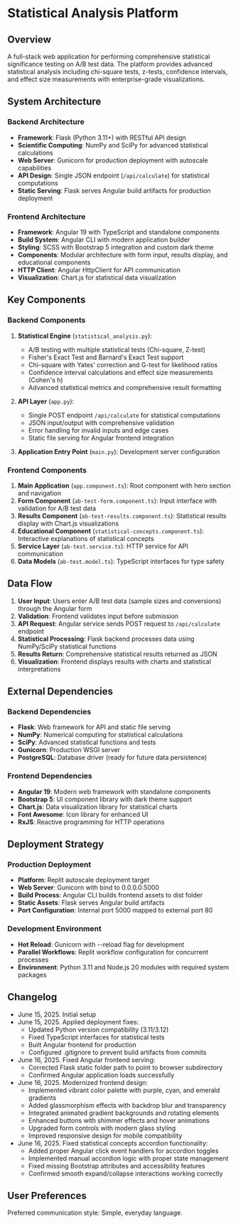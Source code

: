 # Statistical Analysis Platform

## Overview

A full-stack web application for performing comprehensive statistical significance testing on A/B test data. The platform provides advanced statistical analysis including chi-square tests, z-tests, confidence intervals, and effect size measurements with enterprise-grade visualizations.

## System Architecture

### Backend Architecture
- **Framework**: Flask (Python 3.11+) with RESTful API design
- **Scientific Computing**: NumPy and SciPy for advanced statistical calculations
- **Web Server**: Gunicorn for production deployment with autoscale capabilities
- **API Design**: Single JSON endpoint (`/api/calculate`) for statistical computations
- **Static Serving**: Flask serves Angular build artifacts for production deployment

### Frontend Architecture
- **Framework**: Angular 19 with TypeScript and standalone components
- **Build System**: Angular CLI with modern application builder
- **Styling**: SCSS with Bootstrap 5 integration and custom dark theme
- **Components**: Modular architecture with form input, results display, and educational components
- **HTTP Client**: Angular HttpClient for API communication
- **Visualization**: Chart.js for statistical data visualization

## Key Components

### Backend Components

1. **Statistical Engine** (`statistical_analysis.py`):
   - A/B testing with multiple statistical tests (Chi-square, Z-test)
   - Fisher's Exact Test and Barnard's Exact Test support
   - Chi-square with Yates' correction and G-test for likelihood ratios
   - Confidence interval calculations and effect size measurements (Cohen's h)
   - Advanced statistical metrics and comprehensive result formatting

2. **API Layer** (`app.py`):
   - Single POST endpoint `/api/calculate` for statistical computations
   - JSON input/output with comprehensive validation
   - Error handling for invalid inputs and edge cases
   - Static file serving for Angular frontend integration

3. **Application Entry Point** (`main.py`): Development server configuration

### Frontend Components

1. **Main Application** (`app.component.ts`): Root component with hero section and navigation
2. **Form Component** (`ab-test-form.component.ts`): Input interface with validation for A/B test data
3. **Results Component** (`ab-test-results.component.ts`): Statistical results display with Chart.js visualizations
4. **Educational Component** (`statistical-concepts.component.ts`): Interactive explanations of statistical concepts
5. **Service Layer** (`ab-test.service.ts`): HTTP service for API communication
6. **Data Models** (`ab-test.model.ts`): TypeScript interfaces for type safety

## Data Flow

1. **User Input**: Users enter A/B test data (sample sizes and conversions) through the Angular form
2. **Validation**: Frontend validates input before submission
3. **API Request**: Angular service sends POST request to `/api/calculate` endpoint
4. **Statistical Processing**: Flask backend processes data using NumPy/SciPy statistical functions
5. **Results Return**: Comprehensive statistical results returned as JSON
6. **Visualization**: Frontend displays results with charts and statistical interpretations

## External Dependencies

### Backend Dependencies
- **Flask**: Web framework for API and static file serving
- **NumPy**: Numerical computing for statistical calculations
- **SciPy**: Advanced statistical functions and tests
- **Gunicorn**: Production WSGI server
- **PostgreSQL**: Database driver (ready for future data persistence)

### Frontend Dependencies
- **Angular 19**: Modern web framework with standalone components
- **Bootstrap 5**: UI component library with dark theme support
- **Chart.js**: Data visualization library for statistical charts
- **Font Awesome**: Icon library for enhanced UI
- **RxJS**: Reactive programming for HTTP operations

## Deployment Strategy

### Production Deployment
- **Platform**: Replit autoscale deployment target
- **Web Server**: Gunicorn with bind to 0.0.0.0:5000
- **Build Process**: Angular CLI builds frontend assets to dist folder
- **Static Assets**: Flask serves Angular build artifacts
- **Port Configuration**: Internal port 5000 mapped to external port 80

### Development Environment
- **Hot Reload**: Gunicorn with --reload flag for development
- **Parallel Workflows**: Replit workflow configuration for concurrent processes
- **Environment**: Python 3.11 and Node.js 20 modules with required system packages

## Changelog

- June 15, 2025. Initial setup
- June 15, 2025. Applied deployment fixes:
  * Updated Python version compatibility (3.11/3.12)
  * Fixed TypeScript interfaces for statistical tests
  * Built Angular frontend for production
  * Configured .gitignore to prevent build artifacts from commits
- June 16, 2025. Fixed Angular frontend serving:
  * Corrected Flask static folder path to point to browser subdirectory
  * Confirmed Angular application loads successfully
- June 16, 2025. Modernized frontend design:
  * Implemented vibrant color palette with purple, cyan, and emerald gradients
  * Added glassmorphism effects with backdrop blur and transparency
  * Integrated animated gradient backgrounds and rotating elements
  * Enhanced buttons with shimmer effects and hover animations
  * Upgraded form controls with modern glass styling
  * Improved responsive design for mobile compatibility
- June 16, 2025. Fixed statistical concepts accordion functionality:
  * Added proper Angular click event handlers for accordion toggles
  * Implemented manual accordion logic with proper state management
  * Fixed missing Bootstrap attributes and accessibility features
  * Confirmed smooth expand/collapse interactions working correctly

## User Preferences

Preferred communication style: Simple, everyday language.